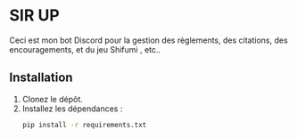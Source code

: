 # SIR UP
Ceci est mon bot Discord pour la gestion des règlements, des citations, des encouragements, et du jeu Shifumi , etc..

## Installation

1. Clonez le dépôt.
2. Installez les dépendances :
   ```sh
   pip install -r requirements.txt
